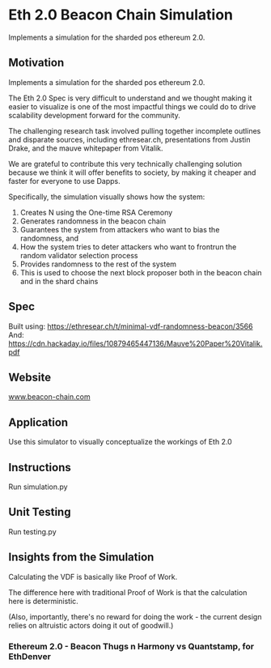 # Eth 2.0 Beacon Chain Simulation
Implements a simulation for the sharded pos ethereum 2.0.

## Motivation

Implements a simulation for the sharded pos ethereum 2.0.

The Eth 2.0 Spec is very difficult to understand and we thought making it easier to visualize is one of the most impactful things we could do to drive scalability development forward for the community.

The challenging research task involved pulling together incomplete outlines and disparate sources, including ethresear.ch, presentations from Justin Drake, and the mauve whitepaper from Vitalik.

We are grateful to contribute this very technically challenging solution because we think it will offer benefits to society, by making it cheaper and faster for everyone to use Dapps.

Specifically, the simulation visually shows how the system:
1) Creates N using the One-time RSA Ceremony
2) Generates randomness in the beacon chain
3) Guarantees the system from attackers who want to bias the randomness, and 
4) How the system tries to deter attackers who want to frontrun the random validator selection process
5) Provides randomness to the rest of the system
6) This is used to choose the next block proposer both in the beacon chain and in the shard chains

## Spec

Built using: https://ethresear.ch/t/minimal-vdf-randomness-beacon/3566
And: https://cdn.hackaday.io/files/10879465447136/Mauve%20Paper%20Vitalik.pdf

## Website

www.beacon-chain.com

## Application

Use this simulator to visually conceptualize the workings of Eth 2.0

## Instructions

Run simulation.py

## Unit Testing

Run testing.py

## Insights from the Simulation

Calculating the VDF is basically like Proof of Work. 

The difference here with traditional Proof of Work is that the calculation here is deterministic.

(Also, importantly, there's no reward for doing the work - the current design relies on altruistic actors doing it out of goodwill.)

### Ethereum 2.0 - Beacon Thugs n Harmony vs Quantstamp, for EthDenver


